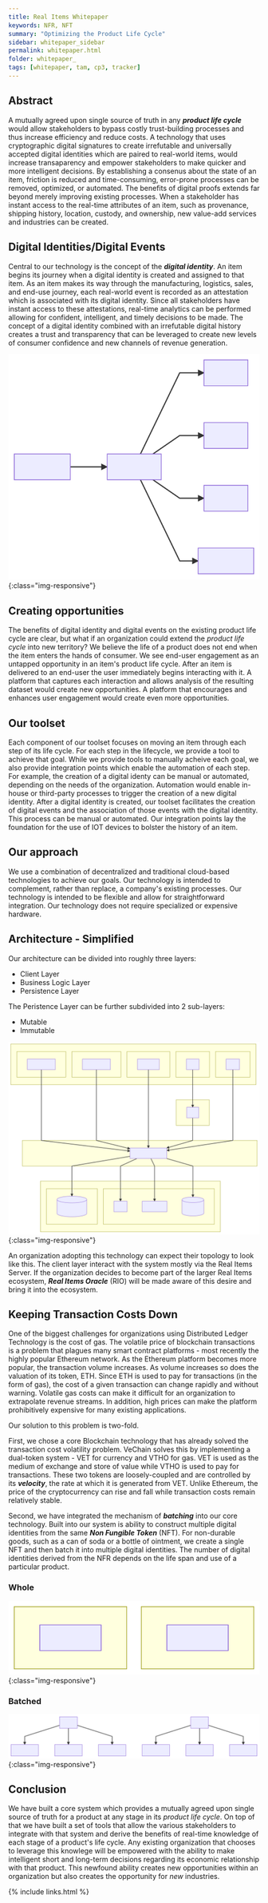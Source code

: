 ```yaml
---
title: Real Items Whitepaper 
keywords: NFR, NFT
summary: "Optimizing the Product Life Cycle"
sidebar: whitepaper_sidebar
permalink: whitepaper.html
folder: whitepaper_
tags: [whitepaper, tam, cp3, tracker]
---
```


##  Abstract 

A mutually agreed upon single source of truth in any ***product life cycle*** would allow stakeholders to bypass costly trust-building processes and thus increase efficiency and reduce costs. A technology that uses cryptographic digital signatures to create irrefutable and universally accepted digital identities which are paired to real-world items, would increase transaparency and empower stakeholders to make quicker and more intelligent decisions. By establishing a consenus about the state of an item, friction is reduced and time-consuming, error-prone processes can be removed, optimized, or automated.  The benefits of digital proofs extends far beyond merely improving existing processes. When a stakeholder has instant access to the real-time attributes of an item, such as provenance, shipping history, location, custody, and ownership, new value-add services and industries can be created.

## Digital Identities/Digital Events

Central to our technology is the concept of the ***digital identity***. An item begins its journey when a digital identity is created and assigned to that item.  As an item makes its way through the manufacturing, logistics, sales, and end-use journey, each real-world event is recorded as an attestation which is associated with its digital identity.  Since all stakeholders have instant access to these attestations, real-time analytics can be performed allowing for confident, intelligent, and timely decisions to be made.  The concept of a digital identity combined with an irrefutable digital history creates a trust and transparency that can be leveraged to create new levels of consumer confidence and new channels of revenue generation. 

![Digital Identity](whitepaper_digital_ids.svg){:class="img-responsive"}

##  Creating opportunities 

The benefits of digital identity and digital events on the existing product life cycle are clear, but what if an organization could extend the _product life cycle_ into new territory?  We believe the life of a product does not end when the item enters the hands of consumer. We see end-user engagement as an untapped opportunity in an item's product life cycle.  After an item is delivered to an end-user the user immediately begins interacting with it.  A platform that captures each interaction and allows analysis of the resulting dataset would create new opportunities.  A platform that encourages and enhances user engagement would create even more opportunities.

## Our toolset

Each component of our toolset focuses on moving an item through each step of its life cycle.  For each step in the lifecycle, we provide a tool to achieve that goal. While we provide tools to manually acheive each goal, we also provide integration points which enable the automation of each step.  For example, the creation of a digital identy can be manual or automated, depending on the needs of the organization.  Automation would enable in-house or third-party processes to trigger the creation of a new digital identity. After a digital identity is created, our toolset facilitates the creation of digital events and the association of those events with the digital identity.  This process can be manual or automated.  Our integration points lay the foundation for the use of IOT devices to bolster the history of an item.  

## Our approach

We use a combination of decentralized and traditional cloud-based technologies to achieve our goals.  Our technology is intended to complement, rather than replace, a company's existing processes.  Our technology is intended to be flexible and allow for straightforward integration. Our technology does not require specialized or expensive hardware. 

## Architecture - Simplified

Our architecture can be divided into roughly three layers:

* Client Layer
* Business Logic Layer
* Persistence Layer

The Peristence Layer can be further subdivided into 2 sub-layers:

* Mutable
* Immutable

![Architecture Layers](architecture_layers.svg){:class="img-responsive"}

An organization adopting this technology can expect their topology to look like this.  The client layer interact with the system mostly via the Real Items Server.  If the organization decides to become part of the larger Real Items ecosystem, ***Real Items Oracle*** (RIO) will be made aware of this desire and bring it into the ecosystem.

## Keeping Transaction Costs Down 

One of the biggest challenges for organizations using Distributed Ledger Technology is the cost of gas.  The volatile price of blockchain transactions is a problem that plagues many smart contract platforms - most recently the highly popular Ethereum network.  As the Ethereum platform becomes more popular, the transaction volume increases.  As volume increases so does the valuation of its token, ETH.  Since ETH is used to pay for transactions (in the form of gas), the cost of a given transaction can change rapidly and without warning.  Volatile gas costs can make it difficult for an organization to extrapolate revenue streams. In addition, high prices can make the platform prohibitively expensive for many existing applications.  

Our solution to this problem is two-fold.  

First, we chose a core Blockchain technology that has already solved the transaction cost volatility problem. VeChain solves this by implementing a dual-token system - VET for currency and VTHO for gas. VET is used as the medium of exchange and store of value while VTHO is used to pay for transactions.  These two tokens are loosely-coupled and are controlled by its ***velocity***, the rate at which it is generated from VET.  Unlike Ethereum, the price of the cryptocurrency can rise and fall while transaction costs remain relatively stable.

Second, we have integrated the mechanism of ***batching*** into our core technology.  Built into our system is ability to construct multiple digital identities from the same ***Non Fungible Token*** (NFT).  For non-durable goods, such as a can of soda or a bottle of ointment, we create a single NFT and then batch it into multiple digital identities.  The number of digital identities derived from the NFR depends on the life span and use of a particular product.

### Whole ###

![Whole](whitepaper_durable.svg){:class="img-responsive"}

### Batched ###

![Batched](whitepaper_batched.svg){:class="img-responsive"}

## Conclusion

We have built a core system which provides a mutually agreed upon single source of truth for a product at any stage in its _product life cycle_.  On top of that we have built a set of tools that allow the various stakeholders to integrate with that system and derive the benefits of real-time knowledge of each stage of a product's life cycle.  Any existing organization that chooses to leverage this knowlege will be empowered with the ability to make intelligent short and long-term decisions regarding its economic relationship with that product.  This newfound ability creates new opportunities within an organization but also creates the opportunity for _new_ industries.


{% include links.html %}
